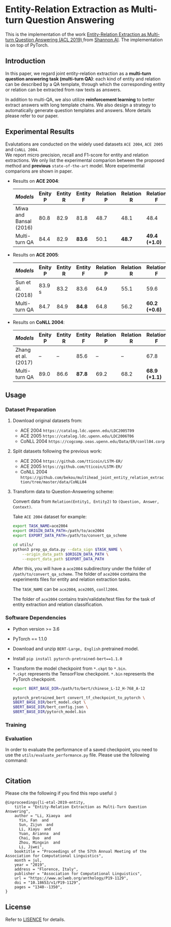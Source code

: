 # Entity-Relation Extraction as Multi-turn Question Answering

This is the implementation of the work [Entity-Relation Extraction as Multi-turn Question Answering (ACL 2019)
](https://arxiv.org/pdf/1905.05529.pdf) from [Shannon.AI](http://www.shannonai.com). The implementation is on top of PyTorch.  

## Introduction

In this paper, we regard joint entity-relation extraction as a **multi-turn question answering task (multi-turn QA)**: each kind of entity and relation can be described by a QA template, through which the corresponding entity or relation can be extracted from raw texts as answers.

In addition to multi-QA, we also utilize **reinforcement learning** to better extract answers with long template chains. We also design a strategy to automatically generate question templates and answers. More details please refer to our paper.


## Experimental Results

Evalutations are conducted on the widely used datasets `ACE 2004`, `ACE 2005` and `CoNLL 2004`.  
We report micro precision, recall and F1-score for entity and relation extractions. 
We only list the experimental comparion between the proposed method and **previous** `state-of-the-art` model. More experimental comparions are shown in paper. 

- Results on **ACE 2004**:

   *Models* | Enity P | Entity R | Entity F | Relation P | Relation R | Relation F
   --- | --- | --- | --- | --- | --- | --- 
   Miwa and Bansal (2016) | 80.8 | 82.9 | 81.8 | 48.7 | 48.1 | 48.4 
  Multi-turn QA| 84.4 | 82.9 | **83.6** | 50.1 | **48.7** | **49.4 (+1.0)** 
  
- Results on **ACE 2005**:

  | *Models* | Enity P | Entity R | Entity F | Relation P | Relation R | Relation F|
  | --- | --- | --- | --- | --- | --- | --- |
  |Sun et al. (2018) |83.9 s|83.2| 83.6| 64.9| 55.1| 59.6|
  |Multi-turn QA |84.7 |84.9|**84.8** |64.8| 56.2| **60.2 (+0.6)**|
  
- Results on **CoNLL 2004**:

  | *Models* | Enity P | Entity R | Entity F | Relation P | Relation R | Relation F|
  | --- | --- | --- | --- | --- | --- | --- |
  |Zhang et al. (2017) |– |–| 85.6 |– |–| 67.8|
  |Multi-turn QA | 89.0 | 86.6 | **87.8** | 69.2 | 68.2 | **68.9 (+1.1)**|

## Usage
### Dataset Preparation 
1. Download original datasets from:
	* ACE 2004 `https://catalog.ldc.upenn.edu/LDC2005T09`
	* ACE 2005 `https://catalog.ldc.upenn.edu/LDC2006T06`
	* CoNLL 2004 `https://cogcomp.seas.upenn.edu/Data/ER/conll04.corp`
2. Split datasets following the previous work: 
	* ACE 2004 `https://github.com/tticoin/LSTM-ER/`
	* ACE 2005 `https://github.com/tticoin/LSTM-ER/`
	* CoNLL 2004 `https://github.com/bekou/multihead_joint_entity_relation_extraction/tree/master/data/CoNLL04`
3. Transform data to Question-Answering scheme:
	
	Convert data from `Relation(Entity1, Entity2)` to `(Question, Answer, Context)`. 
	
	Take `ACE 2004` dataset for example: 

	```bash 
	export TASK_NAME=ace2004 
	export ORIGIN_DATA_PATH=/path/to/ace2004
	export EXPORT_DATA_PATH=/path/to/convert_qa_scheme
	
	cd utils/
	python3 prep_qa_data.py --data_sign $TASK_NAME \
		--origin_data_path $ORIGIN_DATA_PATH \
		--export_data_path $EXPORT_DATA_PATH 
	```
	After this, you will have a `ace2004` subdirectory under the folder of `/path/to/convert_qa_scheme`. The folder of `ace2004` contains the experiments files for entity and relation extraction tasks. 
	
	The `TASK_NAME` can be `ace2004`, `ace2005`, `conll2004`.
	
	
	
	
	The folder of `ace2004` contains train/validate/test files for the task of entity extraction and relation classification. 

### Software Dependencies
* Python version >= 3.6
* PyTorch == 1.1.0
* Download and unzip `BERT-Large, English` pretrained model. 
* Install `pip install pytorch-pretrained-bert==1.1.0`
* Transform the model checkpoint from `*.ckpt` to `*.bin`.   
	`*.ckpt` represents the TensorFlow checkpoint. `*.bin` represents the PyTorch checkpoint. 

	```bash 
	export BERT_BASE_DIR=/path/to/bert/chinese_L-12_H-768_A-12

	pytorch_pretrained_bert convert_tf_checkpoint_to_pytorch \
	$BERT_BASE_DIR/bert_model.ckpt \
	$BERT_BASE_DIR/bert_config.json \
	$BERT_BASE_DIR/pytorch_model.bin
	```


### Training



### Evaluation
In order to evaluate the performance of a saved checkpoint, you need to use the `utils/evaluate_performance.py` file. Please use the following command:

```bash 
```


## Citation

Please cite the following if you find this repo useful :)

```
@inproceedings{li-etal-2019-entity,
    title = "Entity-Relation Extraction as Multi-Turn Question Answering",
    author = "Li, Xiaoya  and
      Yin, Fan  and
      Sun, Zijun  and
      Li, Xiayu  and
      Yuan, Arianna  and
      Chai, Duo  and
      Zhou, Mingxin  and
      Li, Jiwei",
    booktitle = "Proceedings of the 57th Annual Meeting of the Association for Computational Linguistics",
    month = jul,
    year = "2019",
    address = "Florence, Italy",
    publisher = "Association for Computational Linguistics",
    url = "https://www.aclweb.org/anthology/P19-1129",
    doi = "10.18653/v1/P19-1129",
    pages = "1340--1350",
}
```

## License
Refer to [LISENCE](https://github.com/ShannonAI/Entity-Relation-As-Multi-Turn-QA/blob/master/LICENSE) for details.
